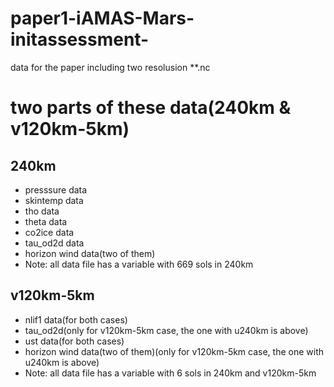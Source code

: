 # paper1-iAMAS-Mars-initassessment-
data for the paper including two resolusion **.nc
# two parts of these data(240km & v120km-5km)
## 240km
- presssure data
- skintemp data
- tho data
- theta data
- co2ice data
- tau_od2d data
- horizon wind data(two of them)
- Note: all data file has a variable with 669 sols in 240km
## v120km-5km
- nlif1 data(for both cases)
- tau_od2d(only for v120km-5km case, the one with u240km is above)
- ust data(for both cases)
- horizon wind data(two of them)(only for v120km-5km case, the one with u240km is above)
- Note: all data file has a variable with 6 sols in 240km and v120km-5km
